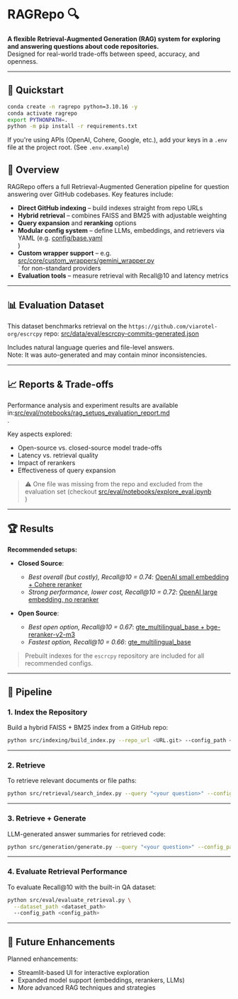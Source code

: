 
# RAGRepo 🔍

**A flexible Retrieval-Augmented Generation (RAG) system for exploring and answering questions about code repositories.**  
Designed for real-world trade-offs between speed, accuracy, and openness.

---

## 🚀 Quickstart

```bash
conda create -n ragrepo python=3.10.16 -y
conda activate ragrepo
export PYTHONPATH=.
python -m pip install -r requirements.txt
```

If you're using APIs (OpenAI, Cohere, Google, etc.), add your keys in a `.env` file at the project root. (See `.env.example`)

## 🧠 Overview

RAGRepo offers a full Retrieval-Augmented Generation pipeline for question answering over GitHub codebases. Key features include:

- **Direct GitHub indexing** – build indexes straight from repo URLs  
- **Hybrid retrieval** – combines FAISS and BM25 with adjustable weighting  
- **Query expansion** and **reranking** options  
- **Modular config system** – define LLMs, embeddings, and retrievers via YAML (e.g. [config/base.yaml](https://github.com/mallahova/RAGRepo/blob/main/config/base.yaml)  
)  
- **Custom wrapper support** – e.g. [src/core/custom_wrappers/gemini_wrapper.py](https://github.com/mallahova/RAGRepo/blob/main/src/core/custom_wrappers/gemini_wrapper.py)  
` for non-standard providers  
- **Evaluation tools** – measure retrieval with Recall@10 and latency metrics


---

## 📊 Evaluation Dataset

This dataset benchmarks retrieval on the `https://github.com/viarotel-org/escrcpy` repo: [src/data/eval/escrcpy-commits-generated.json](https://github.com/mallahova/RAGRepo/blob/main/src/data/eval/escrcpy-commits-generated.json)  
 
Includes natural language queries and file-level answers.  
Note: It was auto-generated and may contain minor inconsistencies.

---

## 📈 Reports & Trade-offs

Performance analysis and experiment results are available in:[src/eval/notebooks/rag_setups_evaluation_report.md](https://github.com/mallahova/RAGRepo/blob/main/src/eval/notebooks/rag_setups_evaluation_report.md)  
.


Key aspects explored:

- Open-source vs. closed-source model trade-offs  
- Latency vs. retrieval quality  
- Impact of rerankers  
- Effectiveness of query expansion

> ⚠️ One file was missing from the repo and excluded from the evaluation set (checkout  [src/eval/notebooks/explore_eval.ipynb](https://github.com/mallahova/RAGRepo/blob/main/src/eval/notebooks/explore_eval.ipynb)  
)

---

## 🏆 Results

**Recommended setups:**

- **Closed Source**:
  - *Best overall (but costly), Recall@10 = 0.74*: [OpenAI small embedding + Cohere reranker](https://github.com/mallahova/RAGRepo/blob/main/config/closed_source/best_performance_with_reranker.yaml)  
  - *Strong performance, lower cost, Recall@10 = 0.72*: [OpenAI large embedding, no reranker](https://github.com/mallahova/RAGRepo/blob/main/config/closed_source/high_performance_no_reranker.yaml)

- **Open Source**:
  - *Best open option, Recall@10 = 0.67*: [gte_multilingual_base + bge-reranker-v2-m3](https://github.com/mallahova/RAGRepo/blob/main/config/open_source/decent_performance_with_reranker.yaml)  
  - *Fastest option, Recall@10 = 0.66*: [gte_multilingual_base](https://github.com/mallahova/RAGRepo/blob/main/config/open_source/lightweight_no_reranker.yaml)


> Prebuilt indexes for the `escrcpy` repository are included for all recommended configs.

---

## 🔄 Pipeline

### 1. Index the Repository

Build a hybrid FAISS + BM25 index from a GitHub repo:

```bash
python src/indexing/build_index.py --repo_url <URL.git> --config_path <config_path>
```

---

### 2. Retrieve

To retrieve relevant documents or file paths:

```bash
python src/retrieval/search_index.py --query "<your question>" --config_path <config_path>
```

---

### 3. Retrieve + Generate

LLM-generated answer summaries for retrieved code:

```bash
python src/generation/generate.py --query "<your question>" --config_path <config_path>
```

---

### 4. Evaluate Retrieval Performance

To evaluate Recall@10 with the built-in QA dataset:

```bash
python src/eval/evaluate_retrieval.py \
  --dataset_path <dataset_path>
  --config_path <config_path>
```

---
## 🌱 Future Enhancements

Planned enhancements:

- Streamlit-based UI for interactive exploration  
- Expanded model support (embeddings, rerankers, LLMs)  
- More advanced RAG techniques and strategies
